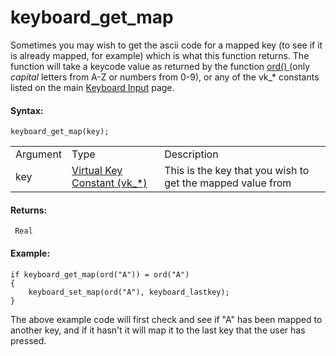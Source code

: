 # keyboard_get_map

Sometimes you may wish to get the ascii code for a mapped key (to see if
it is already mapped, for example) which is what this function
returns. The function will take a keycode value as returned by the
function [ ord() ](../../Strings/ord) (only *capital* letters from
A-Z or numbers from 0-9), or any of the vk\_\* constants listed on the
main [Keyboard Input](Keyboard_Input) page.

#### **Syntax:**

``` gml
keyboard_get_map(key);
```

|          |                                                                                                                                 |                                                            |
|----------|---------------------------------------------------------------------------------------------------------------------------------|------------------------------------------------------------|
| Argument | Type                                                                                                                            | Description                                                |
| key      |  [Virtual Key Constant (vk\_\*)](../../../../../GameMaker_Language/GML_Reference/Game_Input/Keyboard_Input/Keyboard_Input)  | This is the key that you wish to get the mapped value from |

#### **Returns:**

``` gml
 Real
```

#### **Example:**

``` gml
if keyboard_get_map(ord("A")) = ord("A")
{
    keyboard_set_map(ord("A"), keyboard_lastkey);
}
```

The above example code will first check and see if "A" has been mapped
to another key, and if it hasn't it will map it to the last key that the
user has pressed.

